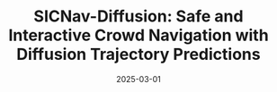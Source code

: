 ---
title: "SICNav-Diffusion: Safe and Interactive Crowd Navigation with Diffusion Trajectory Predictions"
collection: publications
permalink: /publication/2025-03-sicnavdiff
excerpt: ''
date: 2025-03-01
venue: 'Preprint'
paperurl: 'https://arxiv.org/abs/2503.08858'
imgurl: 'sicnav-diff-animated.gif'
show: true
authors:
  - name: Sepehr Samavi
    link: http://dsl.utias.utoronto.ca/~sep/
  - name: Anthony Lem
    link: https://www.linkedin.com/in/anthony-lem-66a43b334/
  - name: Fumiaki Sato
    link: https://www.linkedin.com/in/fumiaki-sato-aa1347188/
  - name: Sirui Chen
    link: https://www.linkedin.com/in/sirui-c-6492a0232/
  - name: Qiao Gu
    link: 
  - name: Keijiro Yano
    link: https://www.linkedin.com/in/keijiro-yano-892379a4/
  - name: Angela P. Schoellig
    link: https://www.dynsyslab.org/prof-angela-schoellig/
  - name: Florian Shkurti
    link: https://www.cs.toronto.edu/~florian/
links:
  - name: paper
    link: https://arxiv.org/pdf/2503.08858
  - name: video
    link: https://www.youtube.com/watch?v=up0uXhmWhKw
---